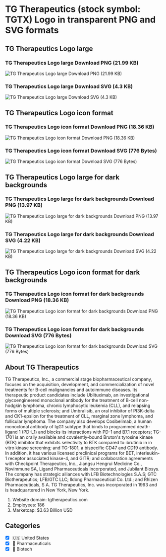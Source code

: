 # TG Therapeutics (stock symbol: TGTX) Logo in transparent PNG and SVG formats

## TG Therapeutics Logo large

### TG Therapeutics Logo large Download PNG (21.99 KB)

![TG Therapeutics Logo large Download PNG (21.99 KB)](/img/orig/TGTX_BIG-fbca9825.png)

### TG Therapeutics Logo large Download SVG (4.3 KB)

![TG Therapeutics Logo large Download SVG (4.3 KB)](/img/orig/TGTX_BIG-49645ae3.svg)

## TG Therapeutics Logo icon format

### TG Therapeutics Logo icon format Download PNG (18.36 KB)

![TG Therapeutics Logo icon format Download PNG (18.36 KB)](/img/orig/TGTX-be3cd404.png)

### TG Therapeutics Logo icon format Download SVG (776 Bytes)

![TG Therapeutics Logo icon format Download SVG (776 Bytes)](/img/orig/TGTX-8334cb8d.svg)

## TG Therapeutics Logo large for dark backgrounds

### TG Therapeutics Logo large for dark backgrounds Download PNG (13.97 KB)

![TG Therapeutics Logo large for dark backgrounds Download PNG (13.97 KB)](/img/orig/TGTX_BIG.D-6415a11c.png)

### TG Therapeutics Logo large for dark backgrounds Download SVG (4.22 KB)

![TG Therapeutics Logo large for dark backgrounds Download SVG (4.22 KB)](/img/orig/TGTX_BIG.D-d7930d62.svg)

## TG Therapeutics Logo icon format for dark backgrounds

### TG Therapeutics Logo icon format for dark backgrounds Download PNG (18.36 KB)

![TG Therapeutics Logo icon format for dark backgrounds Download PNG (18.36 KB)](/img/orig/TGTX.D-51025d9e.png)

### TG Therapeutics Logo icon format for dark backgrounds Download SVG (776 Bytes)

![TG Therapeutics Logo icon format for dark backgrounds Download SVG (776 Bytes)](/img/orig/TGTX.D-eb6b8f62.svg)

## About TG Therapeutics

TG Therapeutics, Inc., a commercial stage biopharmaceutical company, focuses on the acquisition, development, and commercialization of novel treatments for B-cell malignancies and autoimmune diseases. Its therapeutic product candidates include Ublituximab, an investigational glycoengineered monoclonal antibody for the treatment of B-cell non-hodgkin lymphoma, chronic lymphocytic leukemia (CLL), and relapsing forms of multiple sclerosis; and Umbralisib, an oral inhibitor of PI3K-delta and CK1-epsilon for the treatment of CLL, marginal zone lymphoma, and follicular lymphoma. The company also develops Cosibelimab, a human monoclonal antibody of IgG1 subtype that binds to programmed death-ligand 1 (PD-L1) and blocks its interactions with PD-1 and B7.1 receptors; TG-1701 is an orally available and covalently-bound Bruton's tyrosine kinase (BTK) inhibitor that exhibits selectivity to BTK compared to ibrutinib in in vitro kinase screening; and TG-1801, a bispecific CD47 and CD19 antibody. In addition, it has various licensed preclinical programs for BET, interleukin-1 receptor associated kinase-4, and GITR; and collaboration agreements with Checkpoint Therapeutics, Inc., Jiangsu Hengrui Medicine Co., Novimmune SA, Ligand Pharmaceuticals Incorporated, and Jubilant Biosys. The company has strategic alliances with LFB Biotechnologies S.A.S; GTC Biotherapeutics; LFB/GTC LLC; Ildong Pharmaceutical Co. Ltd.; and Rhizen Pharmaceuticals, S A. TG Therapeutics, Inc. was incorporated in 1993 and is headquartered in New York, New York.

1. Website domain: tgtherapeutics.com
2. Employees: 186
3. Marketcap: $3.63 Billion USD


## Categories
- [x] 🇺🇸 United States
- [x] 💊 Pharmaceuticals
- [x] 🧬 Biotech
